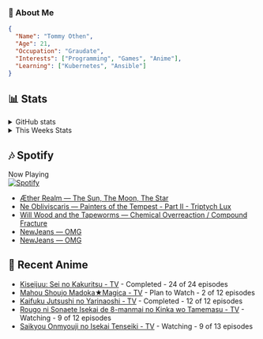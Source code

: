 ### 👋 About Me
```json
{
  "Name": "Tommy Othen",
  "Age": 21,
  "Occupation": "Graudate",
  "Interests": ["Programming", "Games", "Anime"],
  "Learning": ["Kubernetes", "Ansible"]
}
```

## 📊 Stats
<details>
  <summary>GitHub stats</summary>
  <a href="https://github.com/anuraghazra/github-readme-stats">
    <img src="https://github-readme-stats.vercel.app/api?username=tommyothen&show_icons=true&count_private=true&hide=prs,issues">
  </a>
</details>

<details>
  <summary>This Weeks Stats</summary>
  <a href="https://github.com/anuraghazra/github-readme-stats">
    <img src="https://github-readme-stats.vercel.app/api/wakatime?username=tommyothen&cache_seconds=1800&custom_title=Top%20Languages">
  </a>
</details>

## 🎶 Spotify
Now Playing\
[![Spotify](https://novatorem-dasushiasian.vercel.app/api/spotify)](https://open.spotify.com/user/g90805640970)
<!-- LASTFM:START -->
* [Æther Realm — The Sun, The Moon, The Star](https://www.last.fm/music/%C3%86ther+Realm/_/The+Sun,+The+Moon,+The+Star)
* [Ne Obliviscaris — Painters of the Tempest - Part II - Triptych Lux](https://www.last.fm/music/Ne+Obliviscaris/_/Painters+of+the+Tempest+-+Part+II+-+Triptych+Lux)
* [Will Wood and the Tapeworms — Chemical Overreaction / Compound Fracture](https://www.last.fm/music/Will+Wood+and+the+Tapeworms/_/Chemical+Overreaction+%2F+Compound+Fracture)
* [NewJeans — OMG](https://www.last.fm/music/NewJeans/_/OMG)
* [NewJeans — OMG](https://www.last.fm/music/NewJeans/_/OMG)<!-- LASTFM:END -->

## 🗻 Recent Anime
<!-- ANIME-LIST:START -->
* [Kiseijuu: Sei no Kakuritsu - TV](https://myanimelist.net/anime/22535/Kiseijuu__Sei_no_Kakuritsu) - Completed - 24 of 24 episodes
* [Mahou Shoujo Madoka★Magica - TV](https://myanimelist.net/anime/9756/Mahou_Shoujo_Madoka★Magica) - Plan to Watch - 2 of 12 episodes
* [Kaifuku Jutsushi no Yarinaoshi - TV](https://myanimelist.net/anime/40750/Kaifuku_Jutsushi_no_Yarinaoshi) - Completed - 12 of 12 episodes
* [Rougo ni Sonaete Isekai de 8-manmai no Kinka wo Tamemasu - TV](https://myanimelist.net/anime/52461/Rougo_ni_Sonaete_Isekai_de_8-manmai_no_Kinka_wo_Tamemasu) - Watching - 9 of 12 episodes
* [Saikyou Onmyouji no Isekai Tenseiki - TV](https://myanimelist.net/anime/50932/Saikyou_Onmyouji_no_Isekai_Tenseiki) - Watching - 9 of 13 episodes<!-- ANIME-LIST:END -->
